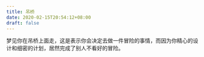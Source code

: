 ```yaml
---
title: 吊桥
date: 2020-02-15T20:54:12+08:00
draft: false
---
```


梦见你在吊桥上面走，这是表示你会决定去做一件冒险的事情，而因为你精心的设计和细密的计划，居然完成了别人不看好的冒险。<br>
